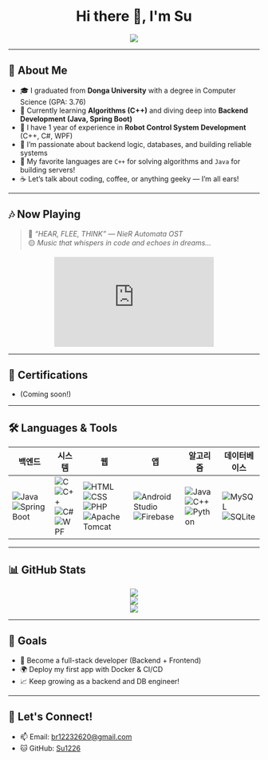 

<!--
**Su1226/Su1226** is a ✨ _special_ ✨ repository because its `README.md` (this file) appears on your GitHub profile.

Here are some ideas to get you started:

- 🔭 I’m currently working on ...
- 🌱 I’m currently learning ...
- 👯 I’m looking to collaborate on ...
- 🤔 I’m looking for help with ...
- 💬 Ask me about ...
- 📫 How to reach me: ...
- 😄 Pronouns: ...
- ⚡ Fun fact: ...
-->

<h1 align="center">Hi there 👋, I'm Su</h1>

<p align="center">
  <img src="https://capsule-render.vercel.app/api?type=waving&color=ffcc00&height=200&section=header&text=Welcome%20to%20my%20GitHub!&fontSize=40&fontColor=000000"/>
</p>

---

## 🐣 About Me

- 🎓 I graduated from **Donga University** with a degree in Computer Science (GPA: 3.76)
- 🧩 Currently learning **Algorithms (C++)** and diving deep into **Backend Development (Java, Spring Boot)**
- 🤖 I have 1 year of experience in **Robot Control System Development** (C++, C#, WPF)
- 💛 I’m passionate about backend logic, databases, and building reliable systems
- 🌼 My favorite languages are `C++` for solving algorithms and `Java` for building servers!
- ☕ Let’s talk about coding, coffee, or anything geeky — I’m all ears!

---

## 🎶 Now Playing

> 🌌 *“HEAR, FLEE, THINK” — NieR Automata OST*  
> 🟡 *Music that whispers in code and echoes in dreams...*

<p align="center">
  <iframe width="320" height="180"
    src="https://www.youtube.com/embed/vWgpJ0k820w?autoplay=1&mute=1&loop=1&playlist=vWgpJ0k820w"
    frameborder="0"
    allow="autoplay; encrypted-media"
    allowfullscreen>
  </iframe>
</p>

---

## 📜 Certifications

- (Coming soon!)

---

## 🛠️ Languages & Tools

| 백엔드 | 시스템 | 웹 | 앱 | 알고리즘 | 데이터베이스 |
|--------|--------|-----|-----|----------|---------------|
| ![Java](https://img.shields.io/badge/Java-007396?style=flat&logo=java&logoColor=white) <br> ![Spring Boot](https://img.shields.io/badge/SpringBoot-6DB33F?style=flat&logo=springboot&logoColor=white) | ![C](https://img.shields.io/badge/C-A8B9CC?style=flat&logo=c&logoColor=white) <br> ![C++](https://img.shields.io/badge/C++-00599C?style=flat&logo=c%2b%2b&logoColor=white) <br> ![C#](https://img.shields.io/badge/C%23-239120?style=flat&logo=c-sharp&logoColor=white) <br> ![WPF](https://img.shields.io/badge/WPF-512BD4?style=flat&logo=dotnet&logoColor=white) | ![HTML](https://img.shields.io/badge/HTML5-E34F26?style=flat&logo=html5&logoColor=white) <br> ![CSS](https://img.shields.io/badge/CSS3-1572B6?style=flat&logo=css3&logoColor=white) <br> ![PHP](https://img.shields.io/badge/PHP-777BB4?style=flat&logo=php&logoColor=white) <br> ![Apache Tomcat](https://img.shields.io/badge/Tomcat-F8DC75?style=flat&logo=apachetomcat&logoColor=black) | ![Android Studio](https://img.shields.io/badge/Android_Studio-3DDC84?style=flat&logo=androidstudio&logoColor=white) <br> ![Firebase](https://img.shields.io/badge/Firebase-FFCA28?style=flat&logo=firebase&logoColor=black) | ![Java](https://img.shields.io/badge/Java-007396?style=flat&logo=java&logoColor=white) <br> ![C++](https://img.shields.io/badge/C++-00599C?style=flat&logo=c%2b%2b&logoColor=white) <br> ![Python](https://img.shields.io/badge/Python-3776AB?style=flat&logo=python&logoColor=white) | ![MySQL](https://img.shields.io/badge/MySQL-4479A1?style=flat&logo=mysql&logoColor=white) <br> ![SQLite](https://img.shields.io/badge/SQLite-003B57?style=flat&logo=sqlite&logoColor=white) |

---
## 📊 GitHub Stats

<p align="center">
  <img src="https://github-readme-stats.vercel.app/api?username=Su1226&show_icons=true&theme=tokyonight" />
  <br/>
  <img src="https://github-readme-streak-stats.herokuapp.com/?user=Su1226&theme=tokyonight" />
  <br/>
  <img src="https://github-readme-stats.vercel.app/api/top-langs/?username=Su1226&layout=compact&theme=tokyonight" />
</p>

---

## 🎯 Goals

- 🧠 Become a full-stack developer (Backend + Frontend)
- 🌍 Deploy my first app with Docker & CI/CD
- 📈 Keep growing as a backend and DB engineer!
  
---

## 💌 Let's Connect!

- 📫 Email: br12232620@gmail.com  
- 🐱 GitHub: [Su1226](https://github.com/Su1226)

